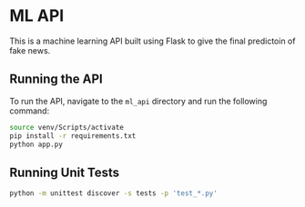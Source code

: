 # ML API

This is a machine learning API built using Flask to give the final predictoin of fake news.

## Running the API

To run the API, navigate to the `ml_api` directory and run the following command:
```bash
source venv/Scripts/activate
pip install -r requirements.txt
python app.py
```

## Running Unit Tests

```bash
python -m unittest discover -s tests -p 'test_*.py'
```

